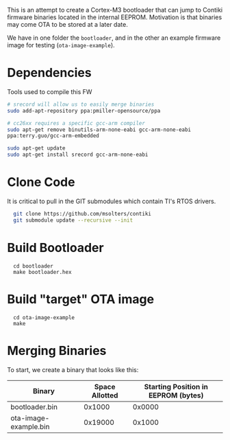 This is an attempt to create a Cortex-M3 bootloader that can jump to Contiki firmware binaries located in the internal EEPROM.  Motivation is that binaries may come OTA to be stored at a later date.

We have in one folder the `bootloader`, and in the other an example firmware image for testing (`ota-image-example`).

# Dependencies
Tools used to compile this FW

```bash
# srecord will allow us to easily merge binaries
sudo add-apt-repository ppa:pmiller-opensource/ppa

# cc26xx requires a specific gcc-arm compiler
sudo apt-get remove binutils-arm-none-eabi gcc-arm-none-eabi
ppa:terry.guo/gcc-arm-embedded

sudo apt-get update
sudo apt-get install srecord gcc-arm-none-eabi
```

# Clone Code
It is critical to pull in the GIT submodules which contain TI's RTOS drivers.

```bash
  git clone https://github.com/msolters/contiki
  git submodule update --recursive --init
```

# Build Bootloader
```
  cd bootloader
  make bootloader.hex
```

# Build "target" OTA image
```
  cd ota-image-example
  make 
```

# Merging Binaries
To start, we create a binary that looks like this:

Binary | Space Allotted | Starting Position in EEPROM (bytes)
--- | --- | ---
bootloader.bin | 0x1000 | 0x0000
ota-image-example.bin | 0x19000 | 0x1000
